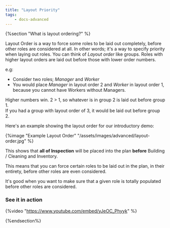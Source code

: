 ```yaml
---
title: "Layout Priority"
tags: 
    - docs-advanced
---
```


{%section "What is layout ordering?" %}

Layout Order is a way to force some roles to be laid out completely, before other roles are considered at all.
In other words; it's a way to specify priority when laying out roles. 
You can think of *Layout order* like groups. Roles with higher layout orders are laid out before those with lower order numbers.

e.g:
- Consider two roles; *Manager* and *Worker*
- You would place *Manager* in layout order 2 and *Worker* in layout order 1, because you cannot have Workers without Managers.  

Higher numbers win. 2 > 1, so whatever is in group 2 is laid out before group 1.  
If you had a group with layout order of 3, it would be laid out before group 2.   

Here's an example showing the layout order for our introductory demo:

{%image "Example Layout Order" "/assets/images/advanced/layout-order.jpg" %}

This shows that **all of Inspection** will be placed into the plan **before** Building / Cleaning and Inventory.

This means that you can force certain roles to be laid out in the plan, in their entirety, before other roles are even considered.

It's good when you want to make sure that a given role is totally populated before other roles are considered.

### See it in action

{%video "https://www.youtube.com/embed/yJeOC_Phyyk" %}


{%endsection%}
